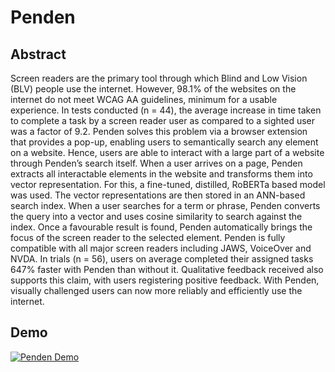# Penden

## Abstract 
Screen readers are the primary tool through which Blind and Low Vision (BLV) people use the internet. However, 98.1% of the websites on the internet do not meet WCAG AA guidelines, minimum for a usable experience. In tests conducted (n = 44), the average increase in time taken to complete a task by a screen reader user as compared to a sighted user was a factor of 9.2. Penden solves this problem via a browser extension that provides a pop-up, enabling users to semantically search any element on a website. Hence, users are able to interact with a large part of a website through Penden’s search itself. When a user arrives on a page, Penden extracts all interactable elements in the website and transforms them into vector representation. For this, a fine-tuned, distilled, RoBERTa based model was used. The vector representations are then stored in an ANN-based search index. When a user searches for a term or phrase, Penden converts the query into a vector and uses cosine similarity to search against the index. Once a favourable result is found, Penden automatically brings the focus of the screen reader to the selected element. Penden is fully compatible with all major screen readers including JAWS, VoiceOver and NVDA. In trials (n = 56), users on average completed their assigned tasks 647% faster with Penden than without it. Qualitative feedback received also supports this claim, with users registering positive feedback.  With Penden, visually challenged users can now more reliably and efficiently use the internet. 

## Demo
[![Penden Demo](https://img.youtube.com/vi/uqwYkZBET0I/0.jpg)](https://www.youtube.com/watch?v=uqwYkZBET0I)
 
